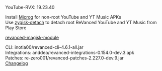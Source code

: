 YouTube-RVX: 19.23.40  

Install [Microg](https://github.com/ReVanced/GmsCore/releases) for non-root YouTube and YT Music APKs  
Use [zygisk-detach](https://github.com/j-hc/zygisk-detach) to detach root ReVanced YouTube and YT Music from Play Store  

[revanced-magisk-module](https://github.com/j-hc/revanced-magisk-module)
  
CLI: inotia00/revanced-cli-4.6.1-all.jar  
Integrations: anddea/revanced-integrations-0.154.0-dev.3.apk  
Patches: re-zero001/revanced-patches-2.227.0-dev.9.jar  
[Changelog](https://github.com/re-zero001/revanced-patches/releases/tag/v2.227.0-dev.9)  
